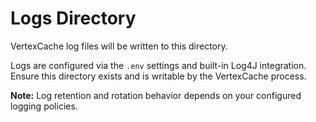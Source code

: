 # Logs Directory

VertexCache log files will be written to this directory.

Logs are configured via the `.env` settings and built-in Log4J integration.  
Ensure this directory exists and is writable by the VertexCache process.

**Note:** Log retention and rotation behavior depends on your configured logging policies.
